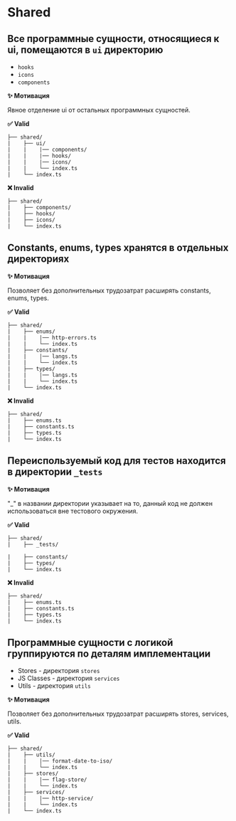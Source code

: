 # Shared

## Все программные сущности, относящиеся к ui, помещаются в `ui` директорию

- `hooks`
- `icons`
- `components`

**✨ Мотивация**

Явное отделение ui от остальных программных сущностей.

**✅ Valid**

```
├── shared/
|    ├── ui/
|    |    |── components/
|    |    |── hooks/
|    |    |── icons/
|    |    └── index.ts
|    └── index.ts
```

**❌ Invalid**

```
├── shared/
|    ├── components/
|    ├── hooks/
|    ├── icons/
|    └── index.ts
```

## Constants, enums, types хранятся в отдельных директориях

**✨ Мотивация**

Позволяет без дополнительных трудозатрат расширять constants, enums, types.

**✅ Valid**

```
├── shared/
|    ├── enums/
|    |    |── http-errors.ts
|    |    └── index.ts
|    ├── constants/
|    |    |── langs.ts
|    |    └── index.ts
|    ├── types/
|    |    |── langs.ts
|    |    └── index.ts
|    └── index.ts
```

**❌ Invalid**

```
├── shared/
|    ├── enums.ts
|    ├── constants.ts
|    ├── types.ts
|    └── index.ts
```

## Переиспользуемый код для тестов находится в директории `_tests`

**✨ Мотивация**

"_" в названии директории указывает на то, данный код не должен использоваться вне тестового окружения.

**✅ Valid**

```
├── shared/
|    ├── _tests/

|    ├── constants/
|    ├── types/
|    └── index.ts
```

**❌ Invalid**

```
├── shared/
|    ├── enums.ts
|    ├── constants.ts
|    ├── types.ts
|    └── index.ts
```

## Программные сущности с логикой группируются по деталям имплементации

- Stores - директория `stores`
- JS Classes - директория `services`
- Utils - директория `utils`

**✨ Мотивация**

Позволяет без дополнительных трудозатрат расширять stores, services, utils.

**✅ Valid**

```
├── shared/
|    ├── utils/
|    |    |── format-date-to-iso/
|    |    └── index.ts
|    ├── stores/
|    |    |── flag-store/
|    |    └── index.ts
|    ├── services/
|    |    |── http-service/
|    |    └── index.ts
|    └── index.ts
```
